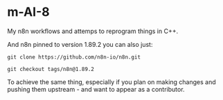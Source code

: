 # m-AI-8

My n8n workflows and attemps to reprogram things in C++.

And n8n pinned to version 1.89.2 you can also just:

```
git clone https://github.com/n8n-io/n8n.git

git checkout tags/n8n@1.89.2
```

To achieve the same thing, especially if you plan on making changes and pushing them upstream - and want to appear as a contributor.
